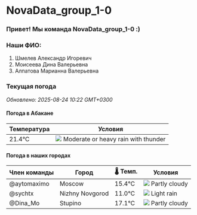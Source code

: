 # NovaData_group_1-0
### Привет! Мы команда NovaData_group_1-0 :)

### Наши ФИО:
1. Шмелев Александр Игоревич
2. Моисеева Дина Валерьевна
3. Алпатова Марианна Валерьевна

### Текущая погода
<!-- WEATHER:START -->
_Обновлено: 2025-08-24 10:22 GMT+0300_

#### Погода в Абакане

| Температура | Условия |
|-------------|----------|
| 21.4°C     | ![](https://cdn.weatherapi.com/weather/64x64/day/389.png) Moderate or heavy rain with thunder |

#### Погода в наших городах

| Член команды  | Город               | 🌡️ Темп.  | Условия          |
|---------------|---------------------|-----------|--------------------|
| @aytomaximo    | Moscow              |   15.4°C | ![](https://cdn.weatherapi.com/weather/64x64/day/116.png) Partly cloudy |
| @sychtx        | Nizhny Novgorod     |   11.0°C | ![](https://cdn.weatherapi.com/weather/64x64/day/296.png) Light rain   |
| @Dina_Mo       | Stupino             |   17.1°C | ![](https://cdn.weatherapi.com/weather/64x64/day/116.png) Partly cloudy |

<!-- WEATHER:END -->
